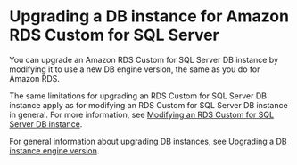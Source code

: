 # Upgrading a DB instance for Amazon RDS Custom for SQL Server<a name="custom-upgrading-sqlserver"></a>

You can upgrade an Amazon RDS Custom for SQL Server DB instance by modifying it to use a new DB engine version, the same as you do for Amazon RDS\.

The same limitations for upgrading an RDS Custom for SQL Server DB instance apply as for modifying an RDS Custom for SQL Server DB instance in general\. For more information, see [Modifying an RDS Custom for SQL Server DB instance](custom-managing-sqlserver.md#custom-managing.modify-sqlserver)\.

For general information about upgrading DB instances, see [Upgrading a DB instance engine version](USER_UpgradeDBInstance.Upgrading.md)\.